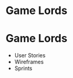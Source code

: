 <h1>Game Lords</h1>
<h1>Game Lords</h1>
    <ul>
        <li>User Stories</li>
        <li>Wireframes</li>
        <li>Sprints</li>
    </ul>